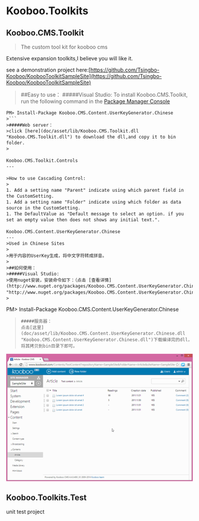 **Kooboo.Toolkits**
=======

Kooboo.CMS.Toolkit
---
>
>The custom tool kit for kooboo cms
>
Extensive expansion toolkits,I believe you will like it.
>
see a demonstration project here:[https://github.com/Tsingbo-Kooboo/KoobooToolkitSampleSite](https://github.com/Tsingbo-Kooboo/KoobooToolkitSampleSite)
>##Easy to use：
>#####Visual Studio:
>To install Kooboo.CMS.Toolkit, run the following command in the  [Package Manager Console](http://docs.nuget.org/docs/start-here/using-the-package-manager-console "Package Manager Console")
>
```
PM> Install-Package Kooboo.CMS.Content.UserKeyGenerator.Chinese
>```
>#####Web server：
>click [here](doc/asset/lib/Kooboo.CMS.Toolkit.dll "Kooboo.CMS.Toolkit.dll") to download the dll,and copy it to bin folder.
>

Kooboo.CMS.Toolkit.Controls
---

>How to use Cascading Control:
>
1. Add a setting name "Parent" indicate using which parent field in the CustomSetting.
1. Add a setting name "Folder" indicate using which folder as data source in the CustomSetting.
1. The DefaultValue as "Default message to select an option. if you set an empty value then does not shows any initial text.".

Kooboo.CMS.Content.UserKeyGenerator.Chinese
---
>Used in Chinese Sites
>
>用于内容的UserKey生成，将中文字符转成拼音。
>
>##如何使用：
>#####Visual Studio:
>使用nuget安装，安装命令如下：（点击 [查看详情](http://www.nuget.org/packages/Kooboo.CMS.Content.UserKeyGenerator.Chinese/ "http://www.nuget.org/packages/Kooboo.CMS.Content.UserKeyGenerator.Chinese/")）
>
```
PM> Install-Package Kooboo.CMS.Content.UserKeyGenerator.Chinese
>```
>#####服务器：
>点击[这里](doc/asset/lib/Kooboo.CMS.Content.UserKeyGenerator.Chinese.dll "Kooboo.CMS.Content.UserKeyGenerator.Chinese.dll")下载编译完的dll，将其拷贝到bin目录下即可。
>

![Kooboo_CMS_Content_UserKeyGenerator_Chinese](doc/asset/image/Kooboo_CMS_Content_UserKeyGenerator_Chinese.gif)

Kooboo.Toolkits.Test
---
unit test project